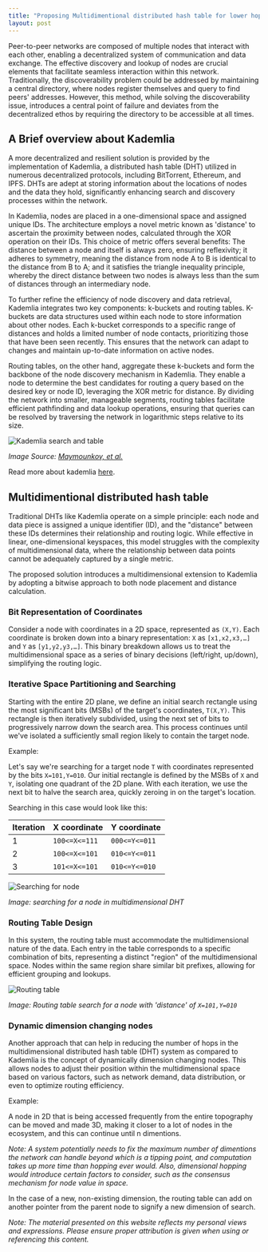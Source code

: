 ```yaml
---
title: "Proposing Multidimentional distributed hash table for lower hopping - replacing kademlia"
layout: post
---
```


Peer-to-peer networks are composed of multiple nodes that interact with each other, enabling a decentralized system of communication and data exchange. The effective discovery and lookup of nodes are crucial elements that facilitate seamless interaction within this network. Traditionally, the discoverability problem could be addressed by maintaining a central directory, where nodes register themselves and query to find peers' addresses. However, this method, while solving the discoverability issue, introduces a central point of failure and deviates from the decentralized ethos by requiring the directory to be accessible at all times.


## A Brief overview about Kademlia

A more decentralized and resilient solution is provided by the implementation of Kademlia, a distributed hash table (DHT) utilized in numerous decentralized protocols, including BitTorrent, Ethereum, and IPFS. DHTs are adept at storing information about the locations of nodes and the data they hold, significantly enhancing search and discovery processes within the network.

In Kademlia, nodes are placed in a one-dimensional space and assigned unique IDs. The architecture employs a novel metric known as 'distance' to ascertain the proximity between nodes, calculated through the XOR operation on their IDs. This choice of metric offers several benefits: The distance between a node and itself is always zero, ensuring reflexivity; it adheres to symmetry, meaning the distance from node A to B is identical to the distance from B to A; and it satisfies the triangle inequality principle, whereby the direct distance between two nodes is always less than the sum of distances through an intermediary node.

To further refine the efficiency of node discovery and data retrieval, Kademlia integrates two key components: k-buckets and routing tables. K-buckets are data structures used within each node to store information about other nodes. Each k-bucket corresponds to a specific range of distances and holds a limited number of node contacts, prioritizing those that have been seen recently. This ensures that the network can adapt to changes and maintain up-to-date information on active nodes.

Routing tables, on the other hand, aggregate these k-buckets and form the backbone of the node discovery mechanism in Kademlia. They enable a node to determine the best candidates for routing a query based on the desired key or node ID, leveraging the XOR metric for distance. By dividing the network into smaller, manageable segments, routing tables facilitate efficient pathfinding and data lookup operations, ensuring that queries can be resolved by traversing the network in logarithmic steps relative to its size.

![Kademlia search and table](/assets/images/Multidimentional-distributed-hash-table-for-lower-hopping-replacing-kademlia/kademlia-01.png)

*Image Source: [Maymounkov, et al.](https://pdos.csail.mit.edu/~petar/papers/maymounkov-kademlia-lncs.pdf)* 

Read more about kademlia [here](https://pdos.csail.mit.edu/~petar/papers/maymounkov-kademlia-lncs.pdf).

## Multidimentional distributed hash table

Traditional DHTs like Kademlia operate on a simple principle: each node and data piece is assigned a unique identifier (ID), and the "distance" between these IDs determines their relationship and routing logic. While effective in linear, one-dimensional keyspaces, this model struggles with the complexity of multidimensional data, where the relationship between data points cannot be adequately captured by a single metric.

The proposed solution introduces a multidimensional extension to Kademlia by adopting a bitwise approach to both node placement and distance calculation.

### Bit Representation of Coordinates

Consider a node with coordinates in a 2D space, represented as `(X,Y)`. Each coordinate is broken down into a binary representation: `X` as `[x1,x2,x3,…]` and `Y` as `[y1,y2,y3,…]`. This binary breakdown allows us to treat the multidimensional space as a series of binary decisions (left/right, up/down), simplifying the routing logic.

### Iterative Space Partitioning and Searching

Starting with the entire 2D plane, we define an initial search rectangle using the most significant bits (MSBs) of the target's coordinates, `T(X,Y)`. This rectangle is then iteratively subdivided, using the next set of bits to progressively narrow down the search area. This process continues until we've isolated a sufficiently small region likely to contain the target node.

Example:

Let's say we're searching for a target node `T` with coordinates represented by the bits `X=101,Y=010`. Our initial rectangle is defined by the MSBs of `X` and `Y`, isolating one quadrant of the 2D plane. With each iteration, we use the next bit to halve the search area, quickly zeroing in on the target's location.

Searching in this case would look like this:

Iteration | X coordinate | Y coordinate|
|---|---|---|
1 | `100<=X<=111` | `000<=Y<=011` |
2 | `100<=X<=101` | `010<=Y<=011` |
3 | `101<=X<=101` | `010<=Y<=010` |

![Searching for node](/assets/images/Multidimentional-distributed-hash-table-for-lower-hopping-replacing-kademlia/searching-for-node.gif)

*Image: searching for a node in multidimensional DHT* 

### Routing Table Design

In this system, the routing table must accommodate the multidimensional nature of the data. Each entry in the table corresponds to a specific combination of bits, representing a distinct "region" of the multidimensional space. Nodes within the same region share similar bit prefixes, allowing for efficient grouping and lookups.

![Routing table](/assets/images/Multidimentional-distributed-hash-table-for-lower-hopping-replacing-kademlia/routing-table.png)

*Image: Routing table search for a node with 'distance' of `X=101,Y=010`*

### Dynamic dimension changing nodes

Another approach that can help in reducing the number of hops in the multidimensional distributed hash table (DHT) system as compared to Kademlia is the concept of dynamically dimension changing nodes. This allows nodes to adjust their position within the multidimensional space based on various factors, such as network demand, data distribution, or even to optimize routing efficiency.

Example:

A node in 2D that is being accessed frequently from the entire topography can be moved and made 3D, making it closer to a lot of nodes in the ecosystem, and this can continue until n dimentions.

*Note: A system potentially needs to fix the maximum number of dimentions the network can handle beyond which is a tipping point, and computation takes up more time than hopping ever would. Also, dimensional hopping would introduce certain factors to consider, such as the consensus mechanism for node value in space.*

In the case of a new, non-existing dimension, the routing table can add on another pointer from the parent node to signify a new dimension of search.

*Note: The material presented on this website reflects my personal views and expressions. Please ensure proper attribution is given when using or referencing this content.*